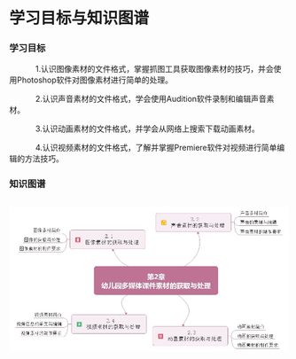 # 学习目标与知识图谱

### 学习目标

            1.认识图像素材的文件格式，掌握抓图工具获取图像素材的技巧，并会使用Photoshop软件对图像素材进行简单的处理。

            2.认识声音素材的文件格式，学会使用Audition软件录制和编辑声音素材。

            3.认识动画素材的文件格式，并学会从网络上搜索下载动画素材。

            4.认识视频素材的文件格式，了解并掌握Premiere软件对视频进行简单编辑的方法技巧。

### 知识图谱

## ![](../.gitbook/assets/2-0-1.jpg)

